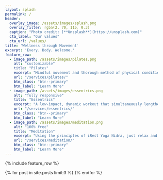 ```yaml
---
layout: splash
permalink: /
header:
  overlay_image: /assets/images/splash.png
  overlay_filter: rgba(2, 70, 115, 0.3)
  caption: "Photo credit: [**Unsplash**](https://unsplash.com)"
  cta_label: "Our values"
  cta_url: /values/
title: 'Wellness through Movement'
excerpt: 'Every. Body. Welcome.'
feature_row:
  - image_path: /assets/images/pilates.png
    alt: "customizable"
    title: "Pilates"
    excerpt: "Mindful movement and thorough method of physical conditioning that delivers profound results."
    url: "/services/pilates/"
    btn_class: "btn--primary"
    btn_label: "Learn More"
  - image_path: /assets/images/essentrics.png
    alt: "fully responsive"
    title: "Essentrics"
    excerpt: "A low-impact, dynamic workout that simultaneously lengthens and strengthens every muscle in the body."
    url: "/services/essentrics/"
    btn_class: "btn--primary"
    btn_label: "Learn More"
  - image_path: /assets/images/meditation.png
    alt: "100% free"
    title: "Meditation"
    excerpt: "Using the principles of iRest Yoga Nidra, just relax and listen along."
    url: "/services/meditation/"
    btn_class: "btn--primary"
    btn_label: "Learn More"
---
```


{% include feature_row %}

{% for post in site.posts limit:3 %}
{% endfor %}
